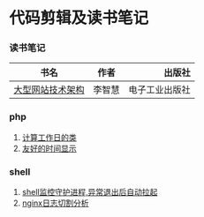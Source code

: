 # 代码剪辑及读书笔记

### 读书笔记

| 书名        | 作者           | 出版社  |
| ------------- |:-------------:| -----:|
| [大型网站技术架构](book/大型网站技术架构核心原理与案例分析.md) | 李智慧| 电子工业出版社 |


### php

1. [计算工作日的类](php/Workday.php)
2. [友好的时间显示](php/ShowHumanTime.php)


### shell

1. [shell监控守护进程,异常退出后自动拉起](shell/daemon_job_monitor.sh)
2. [nginx日志切割分析](shell/nginx_log_parse.sh)